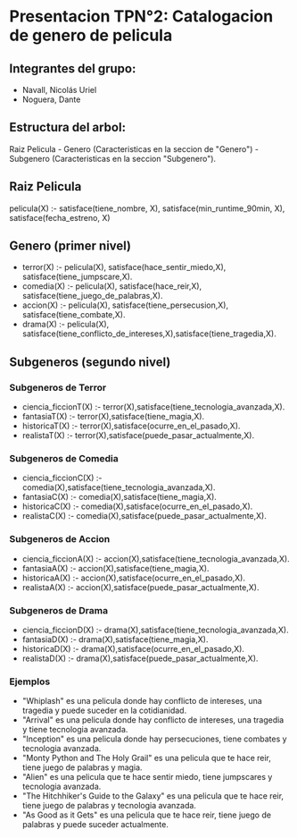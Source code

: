 # Presentacion TPN°2: Catalogacion de genero de pelicula

## Integrantes del grupo:
- Navall, Nicolás Uriel
- Noguera, Dante

## Estructura del arbol:

Raiz Pelicula - Genero (Caracteristicas en la seccion de "Genero") - Subgenero (Caracteristicas en la seccion "Subgenero").

## Raiz Pelicula
pelicula(X) :- satisface(tiene_nombre, X), satisface(min_runtime_90min, X), satisface(fecha_estreno, X)

## Genero (primer nivel)

- terror(X) :- pelicula(X), satisface(hace_sentir_miedo,X), satisface(tiene_jumpscare,X).
- comedia(X) :- pelicula(X), satisface(hace_reir,X), satisface(tiene_juego_de_palabras,X).
- accion(X) :- pelicula(X), satisface(tiene_persecusion,X), satisface(tiene_combate,X).
- drama(X) :- pelicula(X), satisface(tiene_conflicto_de_intereses,X),satisface(tiene_tragedia,X).

## Subgeneros (segundo nivel)

### Subgeneros de Terror

- ciencia_ficcionT(X) :- terror(X),satisface(tiene_tecnologia_avanzada,X).
- fantasiaT(X) :- terror(X),satisface(tiene_magia,X).
- historicaT(X) :- terror(X),satisface(ocurre_en_el_pasado,X).
- realistaT(X) :- terror(X),satisface(puede_pasar_actualmente,X).

### Subgeneros de Comedia

- ciencia_ficcionC(X) :- comedia(X),satisface(tiene_tecnologia_avanzada,X).
- fantasiaC(X) :- comedia(X),satisface(tiene_magia,X).
- historicaC(X) :- comedia(X),satisface(ocurre_en_el_pasado,X).
- realistaC(X) :- comedia(X),satisface(puede_pasar_actualmente,X).

### Subgeneros de Accion

- ciencia_ficcionA(X) :- accion(X),satisface(tiene_tecnologia_avanzada,X).
- fantasiaA(X) :- accion(X),satisface(tiene_magia,X).
- historicaA(X) :- accion(X),satisface(ocurre_en_el_pasado,X).
- realistaA(X) :- accion(X),satisface(puede_pasar_actualmente,X).

### Subgeneros de Drama

- ciencia_ficcionD(X) :- drama(X),satisface(tiene_tecnologia_avanzada,X).
- fantasiaD(X) :- drama(X),satisface(tiene_magia,X).
- historicaD(X) :- drama(X),satisface(ocurre_en_el_pasado,X).
- realistaD(X) :- drama(X),satisface(puede_pasar_actualmente,X).

### Ejemplos

- "Whiplash" es una pelicula donde hay conflicto de intereses, una tragedia y puede suceder en la cotidianidad.
- "Arrival" es una pelicula donde hay conflicto de intereses, una tragedia y tiene tecnologia avanzada.
- "Inception" es una pelicula donde hay persecuciones, tiene combates y tecnologia avanzada.
- "Monty Python and The Holy Grail" es una pelicula que te hace reir, tiene juego de palabras y magia.
- "Alien" es una pelicula que te hace sentir miedo, tiene jumpscares y tecnologia avanzada.
- "The Hitchhiker's Guide to the Galaxy" es una pelicula que te hace reir, tiene juego de palabras y tecnologia avanzada.
- "As Good as it Gets" es una pelicula que te hace reir, tiene juego de palabras y puede suceder actualmente.
